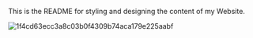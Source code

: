 This is the README for styling and designing the content of my Website.

![1f4cd63ecc3a8c03b0f4309b74aca179e225aabf](https://github.com/tuyishimejohnson/alu-web-development/assets/116555479/97f836b6-785b-4ee3-910d-5fe8d46cea5a)
